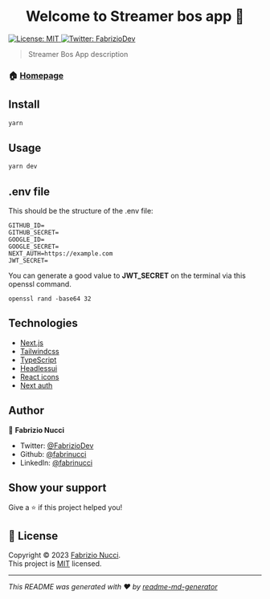 <h1 align="center">Welcome to Streamer bos app 👋</h1>
<p>
  <a href="https://github.com/fabrinucci/next-streamer-app/blob/main/LICENCE.md" target="_blank">
    <img alt="License: MIT" src="https://img.shields.io/badge/License-MIT-yellow.svg" />
  </a>
  <a href="https://twitter.com/FabrizioDev" target="_blank">
    <img alt="Twitter: FabrizioDev" src="https://img.shields.io/twitter/follow/FabrizioDev.svg?style=social" />
  </a>
</p>

> Streamer Bos App description

### 🏠 [Homepage](https://github.com/fabrinucci/next-streamer-app)

## Install

```sh
yarn
```

## Usage

```sh
yarn dev
```

## .env file

This should be the structure of the .env file:

```
GITHUB_ID=
GITHUB_SECRET=
GOOGLE_ID=
GOOGLE_SECRET=
NEXT_AUTH=https://example.com
JWT_SECRET=
```

You can generate a good value to <b>JWT_SECRET</b> on the terminal via this openssl command.

```
openssl rand -base64 32
```

## Technologies

- [Next.js](https://nextjs.org/)
- [Tailwindcss](https://tailwindcss.com/)
- [TypeScript](https://www.typescriptlang.org/)
- [Headlessui](https://headlessui.com/)
- [React icons](https://react-icons.github.io/react-icons/)
- [Next auth](https://next-auth.js.org/)

## Author

👤 **Fabrizio Nucci**

- Twitter: [@FabrizioDev](https://twitter.com/FabrizioDev)
- Github: [@fabrinucci](https://github.com/fabrinucci)
- LinkedIn: [@fabrinucci](https://linkedin.com/in/fabrinucci)

## Show your support

Give a ⭐️ if this project helped you!

## 📝 License

Copyright © 2023 [Fabrizio Nucci](https://github.com/fabrinucci).<br />
This project is [MIT](https://github.com/fabrinucci/next-streamer-app/blob/main/LICENCE.md) licensed.

---

_This README was generated with ❤️ by [readme-md-generator](https://github.com/kefranabg/readme-md-generator)_
